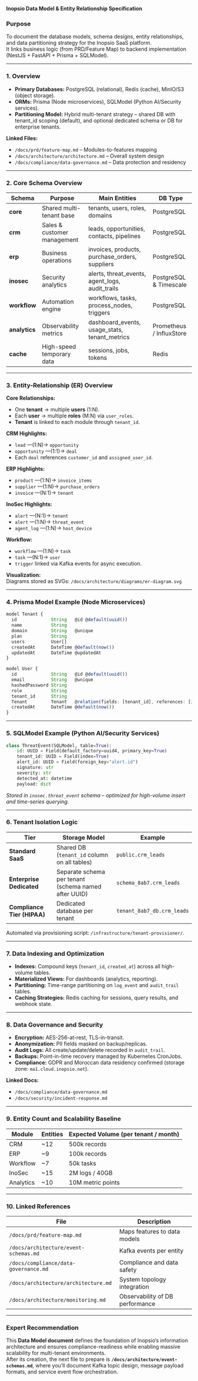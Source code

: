 **Inopsio Data Model & Entity Relationship Specification**

### Purpose  
To document the database models, schema designs, entity relationships, and data partitioning strategy for the Inopsio SaaS platform.  
It links business logic (from PRD/Feature Map) to backend implementation (NestJS + FastAPI + Prisma + SQLModel).

***

### 1. Overview  

- **Primary Databases:** PostgreSQL (relational), Redis (cache), MinIO/S3 (object storage).  
- **ORMs:** Prisma (Node microservices), SQLModel (Python AI/Security services).  
- **Partitioning Model:** Hybrid multi-tenant strategy – shared DB with tenant_id scoping (default), and optional dedicated schema or DB for enterprise tenants.  

**Linked Files:**  
- `/docs/prd/feature-map.md` – Modules-to-features mapping  
- `/docs/architecture/architecture.md` – Overall system design  
- `/docs/compliance/data-governance.md` – Data protection and residency  

***

### 2. Core Schema Overview  

| Schema | Purpose | Main Entities | DB Type |
|---------|----------|----------------|----------|
| **core** | Shared multi-tenant base | tenants, users, roles, domains | PostgreSQL |
| **crm** | Sales & customer management | leads, opportunities, contacts, pipelines | PostgreSQL |
| **erp** | Business operations | invoices, products, purchase_orders, suppliers | PostgreSQL |
| **inosec** | Security analytics | alerts, threat_events, agent_logs, audit_trails | PostgreSQL & Timescale |
| **workflow** | Automation engine | workflows, tasks, process_nodes, triggers | PostgreSQL |
| **analytics** | Observability metrics | dashboard_events, usage_stats, tenant_metrics | Prometheus / InfluxStore |
| **cache** | High-speed temporary data | sessions, jobs, tokens | Redis |

***

### 3. Entity-Relationship (ER) Overview  

**Core Relationships:**
- One **tenant** → multiple **users** (1:N).  
- Each **user** → multiple **roles** (M:N) via `user_roles`.  
- **Tenant** is linked to each module through `tenant_id`.  

**CRM Highlights:**
- `lead` —(1:N)→ `opportunity`  
- `opportunity` —(1:1)→ `deal`  
- Each `deal` references `customer_id` and `assigned_user_id`.  

**ERP Highlights:**
- `product` —(1:N)→ `invoice_items`  
- `supplier` —(1:N)→ `purchase_orders`  
- `invoice` —(N:1)→ `tenant`  

**InoSec Highlights:**
- `alert` —(N:1)→ `tenant`  
- `alert` —(1:N)→ `threat_event`  
- `agent_log` —(1:N)→ `host_device`  

**Workflow:**
- `workflow` —(1:N)→ `task`  
- `task` —(N:1)→ `user`  
- `trigger` linked via Kafka events for async execution.  

**Visualization:**  
Diagrams stored as SVGs: `/docs/architecture/diagrams/er-diagram.svg`

***

### 4. Prisma Model Example (Node Microservices)

```ts
model Tenant {
  id             String   @id @default(uuid())
  name           String
  domain         String   @unique
  plan           String
  users          User[]
  createdAt      DateTime @default(now())
  updatedAt      DateTime @updatedAt
}

model User {
  id             String   @id @default(uuid())
  email          String   @unique
  hashedPassword String
  role           String
  tenant_id      String
  Tenant         Tenant   @relation(fields: [tenant_id], references: [id])
  createdAt      DateTime @default(now())
}
```

***

### 5. SQLModel Example (Python AI/Security Services)

```python
class ThreatEvent(SQLModel, table=True):
    id: UUID = Field(default_factory=uuid4, primary_key=True)
    tenant_id: UUID = Field(index=True)
    alert_id: UUID = Field(foreign_key="alert.id")
    signature: str
    severity: str
    detected_at: datetime
    payload: dict
```

*Stored in `inosec.threat_event` schema – optimized for high-volume insert and time-series querying.*

***

### 6. Tenant Isolation Logic  

| Tier | Storage Model | Example |
|------|---------------|----------|
| **Standard SaaS** | Shared DB (`tenant_id` column on all tables) | `public.crm_leads` |
| **Enterprise Dedicated** | Separate schema per tenant (schema named after UUID) | `schema_8ab7.crm_leads` |
| **Compliance Tier (HIPAA)** | Dedicated database per tenant | `tenant_8ab7_db.crm_leads` |

Automated via provisioning script: `/infrastructure/tenant-provisioner/`.

***

### 7. Data Indexing and Optimization  

- **Indexes:** Compound keys (`tenant_id`, `created_at`) across all high-volume tables.  
- **Materialized Views:** For dashboards (analytics, reporting).  
- **Partitioning:** Time-range partitioning on `log_event` and `audit_trail` tables.  
- **Caching Strategies:** Redis caching for sessions, query results, and webhook state.

***

### 8. Data Governance and Security  

- **Encryption:** AES-256-at-rest, TLS-in-transit.  
- **Anonymization:** PII fields masked on backup/replicas.  
- **Audit Logs:** All create/update/delete recorded in `audit_trail`.  
- **Backups:** Point-in-time recovery managed by Kubernetes CronJobs.  
- **Compliance:** GDPR and Moroccan data residency confirmed (storage zone: `ma1.cloud.inopsio.net`).

**Linked Docs:**  
- `/docs/compliance/data-governance.md`  
- `/docs/security/incident-response.md`  

***

### 9. Entity Count and Scalability Baseline  

| Module | Entities | Expected Volume (per tenant / month) |
|---------|-----------|------------------------------------|
| CRM | ~12 | 500k records |
| ERP | ~9 | 100k records |
| Workflow | ~7 | 50k tasks |
| InoSec | ~15 | 2M logs / 40GB |
| Analytics | ~10 | 10M metric points |

***

### 10. Linked References  

| File | Description |
|------|-------------|
| `/docs/prd/feature-map.md` | Maps features to data models |
| `/docs/architecture/event-schemas.md` | Kafka events per entity |
| `/docs/compliance/data-governance.md` | Compliance and data safety |
| `/docs/architecture/architecture.md` | System topology integration |
| `/docs/architecture/monitoring.md` | Observability of DB performance |

***

### Expert Recommendation  

This **Data Model document** defines the foundation of Inopsio’s information architecture and ensures compliance-readiness while enabling massive scalability for multi-tenant environments.  
After its creation, the next file to prepare is **`/docs/architecture/event-schemas.md`**, where you’ll document Kafka topic design, message payload formats, and service event flow orchestration.